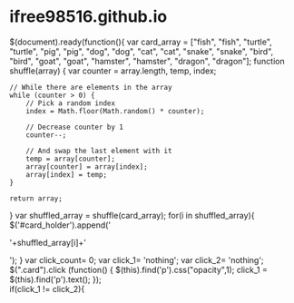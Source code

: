 # ifree98516.github.io
$(document).ready(function(){
  var card_array = ["fish", "fish", "turtle", "turtle", "pig", "pig", "dog", "dog", "cat", "cat", "snake", "snake", "bird", "bird", "goat", "goat", "hamster", "hamster", "dragon", "dragon"];
function shuffle(array) {
    var counter = array.length, temp, index;

    // While there are elements in the array
    while (counter > 0) {
        // Pick a random index
        index = Math.floor(Math.random() * counter);

        // Decrease counter by 1
        counter--;

        // And swap the last element with it
        temp = array[counter];
        array[counter] = array[index];
        array[index] = temp;
    }

    return array;
}
  var shuffled_array = shuffle(card_array);
  for(i in shuffled_array){
    $('#card_holder').append('<div class="card"><p>'+shuffled_array[i]+'</p></div>');
  } 
    var click_count= 0;
    var click_1= 'nothing';
    var click_2= 'nothing';
  $(".card").click (function() {
     $(this).find('p').css("opacity",1);
      click_1 = $(this).find('p').text();
  });  
  if(click_1 != click_2){

